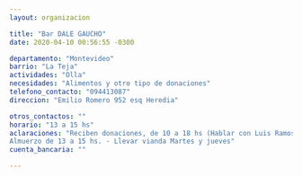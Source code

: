 ```yaml
---
layout: organizacion

title: "Bar DALE GAUCHO"
date: 2020-04-10 00:56:55 -0300

departamento: "Montevideo"
barrio: "La Teja"
actividades: "Olla"
necesidades: "Alimentos y otro tipo de donaciones"
telefono_contacto: "094413087"
direccion: "Emilio Romero 952 esq Heredia"

otros_contactos: ""
horario: "13 a 15 hs"
aclaraciones: "Reciben donaciones, de 10 a 18 hs (Hablar con Luis Ramos)
Almuerzo de 13 a 15 hs. - Llevar vianda Martes y jueves"
cuenta_bancaria: ""

---
```

